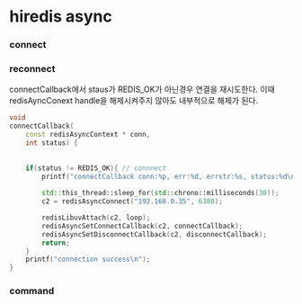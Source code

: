 # hiredis async


### connect

### reconnect

connectCallback에서 staus가 REDIS_OK가 아닌경우 연결을 재시도한다.
이때 redisAyncConext handle을 해제시켜주지 않아도 내부적으로 해제가 된다.
```cpp
void
connectCallback(
    const redisAsyncContext * conn,
    int status) {
    
    
    if(status != REDIS_OK){ // connnect
        printf("connectCallback conn:%p, err:%d, errstr:%s, status:%d\n", conn, conn->err, conn->errstr, status);
        
        std::this_thread::sleep_for(std::chrono::milliseconds(30));
        c2 = redisAsyncConnect("192.168.0.35", 6380);

        redisLibuvAttach(c2, loop);
        redisAsyncSetConnectCallback(c2, connectCallback);
        redisAsyncSetDisconnectCallback(c2, disconnectCallback);
        return;
    }
    printf("connection success\n");
}

```


### command

